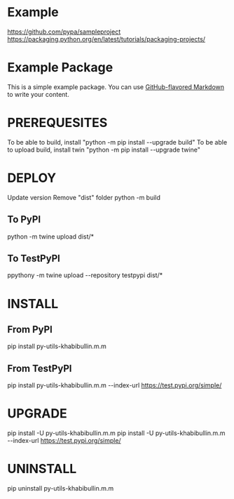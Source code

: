 # Example
https://github.com/pypa/sampleproject
https://packaging.python.org/en/latest/tutorials/packaging-projects/

# Example Package

This is a simple example package. You can use
[GitHub-flavored Markdown](https://guides.github.com/features/mastering-markdown/)
to write your content.

# PREREQUESITES
To be able to build, install "python -m pip install --upgrade build"
To be able to upload build, install twin "python -m pip install --upgrade twine"

# DEPLOY
Update version
Remove "dist" folder
python -m build
## To PyPl
python -m twine upload dist/*
## To TestPyPl
ppythony -m twine upload --repository testpypi dist/*

# INSTALL
## From PyPl
pip install py-utils-khabibullin.m.m
## From TestPyPl
pip install py-utils-khabibullin.m.m --index-url https://test.pypi.org/simple/

# UPGRADE
pip install -U py-utils-khabibullin.m.m
pip install -U py-utils-khabibullin.m.m --index-url https://test.pypi.org/simple/

# UNINSTALL
pip uninstall py-utils-khabibullin.m.m
